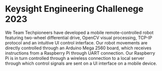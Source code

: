 # Keysight Engineering Challenege 2023

We Team Techpioneers have developed a mobile remote-controlled robot featuring two-wheel differential drive, OpenCV visual processing, TCP-IP protocol and an intuitive UI control interface. 
Our robot movements are directly controlled through an Arduino Mega 2560 board, which receives instructions from a Raspberry Pi through UART connection. 
Our Raspberry Pi is in turn controlled through a wireless connection to a local server through which control signals are sent on a UI interface on a mobile device.
